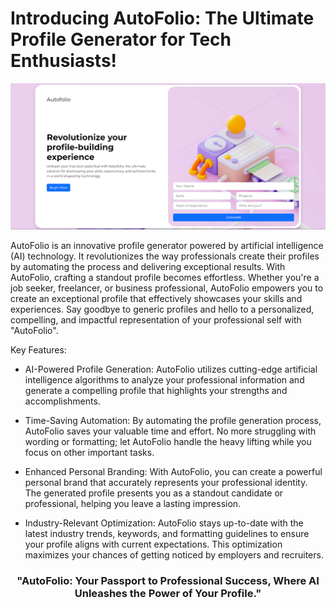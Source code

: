 # Introducing AutoFolio: The Ultimate Profile Generator for Tech Enthusiasts!

![](img/index.png)

AutoFolio is an innovative profile generator powered by artificial intelligence (AI) technology. It revolutionizes the way professionals create their profiles by automating the process and delivering exceptional results.
With AutoFolio, crafting a standout profile becomes effortless. 
Whether you're a job seeker, freelancer, or business professional, AutoFolio empowers you to create an exceptional profile that effectively showcases your skills and experiences. Say goodbye to generic profiles and hello to a personalized, compelling, and impactful representation of your professional self with "AutoFolio".

Key Features:

+ AI-Powered Profile Generation: AutoFolio utilizes cutting-edge artificial intelligence algorithms to analyze your professional information and generate a compelling profile that highlights your strengths and accomplishments.

+ Time-Saving Automation: By automating the profile generation process, AutoFolio saves your valuable time and effort. No more struggling with wording or formatting; let AutoFolio handle the heavy lifting while you focus on other important tasks.

+ Enhanced Personal Branding: With AutoFolio, you can create a powerful personal brand that accurately represents your professional identity. The generated profile presents you as a standout candidate or professional, helping you leave a lasting impression.

+ Industry-Relevant Optimization: AutoFolio stays up-to-date with the latest industry trends, keywords, and formatting guidelines to ensure your profile aligns with current expectations. This optimization maximizes your chances of getting noticed by employers and recruiters.

<h3 align = "center"> "AutoFolio: Your Passport to Professional Success, Where AI Unleashes the Power of Your Profile." </h3>

